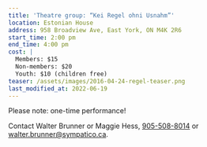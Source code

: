 ```yaml
---
title: 'Theatre group: “Kei Regel ohni Usnahm”'
location: Estonian House
address: 958 Broadview Ave, East York, ON M4K 2R6
start_time: 2:00 pm
end_time: 4:00 pm
cost: |
  Members: $15
  Non-members: $20
  Youth: $10 (children free)
teaser: /assets/images/2016-04-24-regel-teaser.png
last_modified_at: 2022-06-19
---
```


Please note: one-time performance!

Contact Walter Brunner or Maggie Hess, [905-508-8014][tel] or
<walter.brunner@sympatico.ca>.

[tel]: <tel:905-508-8014>
